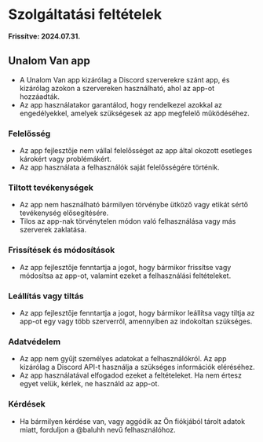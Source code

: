 # Szolgáltatási feltételek

**Frissítve: 2024.07.31.**
​
## Unalom Van app

- A Unalom Van app kizárólag a Discord szerverekre szánt app, és kizárólag azokon a szervereken használható, ahol az app-ot hozzáadták.
- Az app használatakor garantálod, hogy rendelkezel azokkal az engedélyekkel, amelyek szükségesek az app megfelelő működéséhez.

### Felelősség
- Az app fejlesztője nem vállal felelősséget az app által okozott esetleges károkért vagy problémákért.
- Az app használata a felhasználók saját felelősségére történik.

### Tiltott tevékenységek
- Az app nem használható bármilyen törvénybe ütköző vagy etikát sértő tevékenység elősegítésére.
- Tilos az app-nak törvénytelen módon való felhasználása vagy más szerverek zaklatása.

### Frissítések és módosítások
- Az app fejlesztője fenntartja a jogot, hogy bármikor frissítse vagy módosítsa az app-ot, valamint ezeket a felhasználási feltételeket.

### Leállítás vagy tiltás
- Az app fejlesztője fenntartja a jogot, hogy bármikor leállítsa vagy tiltja az app-ot egy vagy több szerverről, amennyiben az indokoltan szükséges.

### Adatvédelem
- Az app nem gyűjt személyes adatokat a felhasználókról. Az app kizárólag a Discord API-t használja a szükséges információk eléréséhez.
- Az app használatával elfogadod ezeket a feltételeket. Ha nem értesz egyet velük, kérlek, ne használd az app-ot.

### Kérdések
- Ha bármilyen kérdése van, vagy aggódik az Ön fiókjából tárolt adatok miatt, forduljon a @baluhh nevű felhasználóhoz.